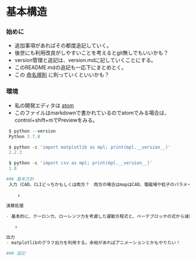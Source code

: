 # 基本構造

### 始めに
- 追加事項があればその都度追記していく。
- 後世にも利用改良がしやすいことを考えるとgit無しでもいいかも？
- version管理と追記は、version.mdに記していくことにする。
- このREADME.mdの追記も一応下にまとめとく。
- この [命名規則](https://qiita.com/naomi7325/items/4eb1d2a40277361e898b) に則っていくといいかも？
### 環境

- 私の開発エディタは [atom](https://atom.io)
- このファイルはmarkdownで書かれているのでatomでみる場合は、control+shift+mでPreviewをみる。
```Python
 $ python --version
 Python 3.7.0

 $ python -c 'import matplotlib as mpl; print(mpl.__version__)'
 2.2.3

 $ python -c 'import csv as mpl; print(mpl.__version__)'
 1.0

### 基本方針
 入力（CAD、CLIどっちかもしくは両方？　両方の場合はmapはCAD、電磁場や粒子のパラメータをCLIで）

 　　↓　　　

演算処理

- 基本的に、クーロン力、ローレンツ力を考慮した運動方程式と、ベーテブロッホの式から減衰を考える。

　　↓　

出力
- matplotlibのグラフ出力を利用する。余裕があればアニメーションとかもやりたい！

### 追記
